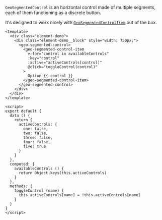 `GeoSegmentedControl` is an horizontal control made of multiple segments, each
of them functioning as a discrete button.

It's designed to work nicely with [`GeoSegmentedControlItem`](./#/Elements/GeoSegmentedControl?id=geosegmentedcontrolitem) out of the box.

```vue
<template>
  <div class="element-demo">
    <div class="element-demo__block" style="width: 750px;">
      <geo-segmented-control>
        <geo-segmented-control-item
          v-for="control in availableControls"
          :key="control"
          :active="activeControls[control]"
          @click="toggleControl(control)"
        >
          Option {{ control }}
        </geo-segmented-control-item>
      </geo-segmented-control>
    </div>
  </div>
</template>

<script>
export default {
  data () {
    return {
      activeControls: {
        one: false,
        two: false,
        three: false,
        four: false,
        five: true
      }
    }
  },
  computed: {
    availableControls () {
      return Object.keys(this.activeControls)
    }
  },
  methods: {
    toggleControl (name) {
      this.activeControls[name] = !this.activeControls[name]
    }
  }
}
</script>

```